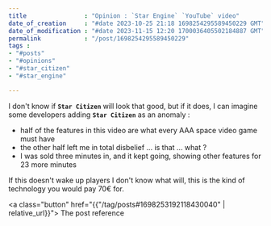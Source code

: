 ```yaml
---
title                : "Opinion : `Star Engine` `YouTube` video"
date_of_creation     : "#date 2023-10-25 21:18 1698254295589450229 GMT"
date_of_modification : "#date 2023-11-15 12:20 1700036405502184887 GMT"
permalink            : "/post/1698254295589450229"
tags :
- "#posts"
- "#opinions"
- "#star_citizen"
- "#star_engine"

---
```


I don't know if __`Star Citizen`__ will look that good, but if it does, I can imagine some developers adding __`Star Citizen`__ as an anomaly :
- half of the features in this video are what every AAA space video game must have
- the other half left me in total disbelief ... is that ... what ?
- I was sold three minutes in, and it kept going, showing other features for 23 more minutes

If this doesn't wake up players I don't know what will, this is the kind of technology you would pay 70€ for.

<a class="button" href="{{"/tag/posts#1698253192118430040" | relative_url}}"> The post reference </a>

